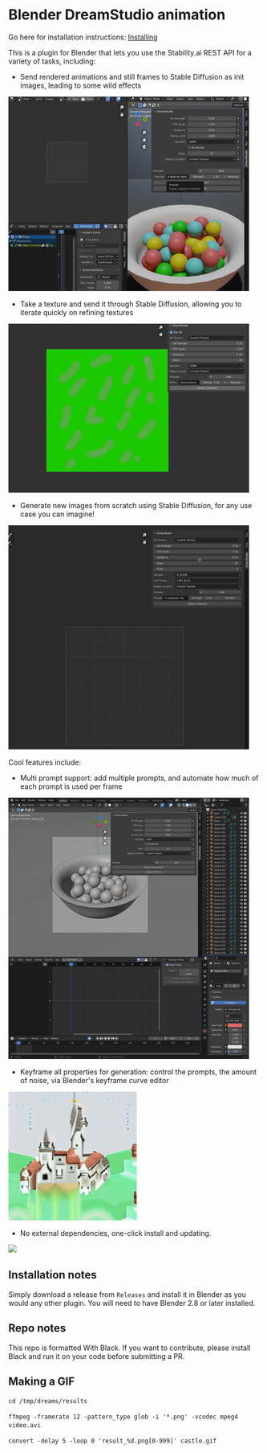 # Blender DreamStudio animation

Go here for installation instructions: [Installing](/Installing.md)

This is a plugin for Blender that lets you use the Stability.ai REST API for a variety of tasks, including:

* Send rendered animations and still frames to Stable Diffusion as init images, leading to some wild effects

![](/content/render2img.gif)
* Take a texture and send it through Stable Diffusion, allowing you to iterate quickly on refining textures

![](/content/img2img.gif)
* Generate new images from scratch using Stable Diffusion, for any use case you can imagine!

![](/content/text2img.gif)


Cool features include:

* Multi prompt support: add multiple prompts, and automate how much of each prompt is used per frame

![](/content/multi_prompt.gif)
* Keyframe all properties for generation: control the prompts, the amount of noise, via Blender's keyframe curve editor


![](/content/param_keyframing.gif)
* No external dependencies, one-click install and updating.

![](/content/city_pan.gif)
## Installation notes

Simply download a release from `Releases` and install it in Blender as you would any other plugin. You will need to have Blender 2.8 or later installed.

## Repo notes

This repo is formatted With Black. If you want to contribute, please install Black and run it on your code before submitting a PR.

## Making a GIF

`cd /tmp/dreams/results`

`ffmpeg -framerate 12 -pattern_type glob -i '*.png' -vcodec mpeg4 video.avi`

`convert -delay 5 -loop 0 'result_%d.png[0-999]' castle.gif`
